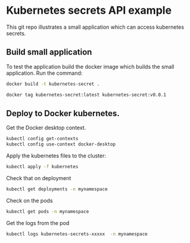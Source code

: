 # Kubernetes secrets API example

This git repo illustrates a small application which can access kubernetes
secrets.

## Build small application

To test the application build the docker image which builds the small application.
Run the command:

```bash
docker build -t kubernetes-secret .
```

```bash
docker tag kubernetes-secret:latest kubernetes-secret:v0.0.1
```

## Deploy to Docker kubernetes. 

Get the Docker desktop context.

```bash
kubectl config get-contexts
kubectl config use-context docker-desktop
```

Apply the kubernetes files to the cluster:

```bash
kubectl apply -f kubernetes
```

Check that on deployment

```bash
kubectl get deployments -n mynamespace
```

Check on the pods

```bash 
kubectl get pods -n mynamespace
```

Get the logs from the pod

```bash
kubectl logs kubernetes-secrets-xxxxx  -n mynamespace
```